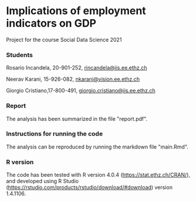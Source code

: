 # Implications of employment indicators on GDP
Project for the course Social Data Science 2021

### Students
Rosario Incandela, 20-901-252, rincandela@iis.ee.ethz.ch

Neerav Karani, 15-926-082, nkarani@vision.ee.ethz.ch

Giorgio Cristiano,17-800-491, giorgio.cristiano@iis.ee.ethz.ch

### Report
The analysis has been summarized in the file "report.pdf". 

### Instructions for running the code
The analysis can be reproduced by running the markdown file "main.Rmd".

### R version
The code has been tested with R version 4.0.4 (https://stat.ethz.ch/CRAN/), and developed using R Studio (https://rstudio.com/products/rstudio/download/#download) version 1.4.1106.
